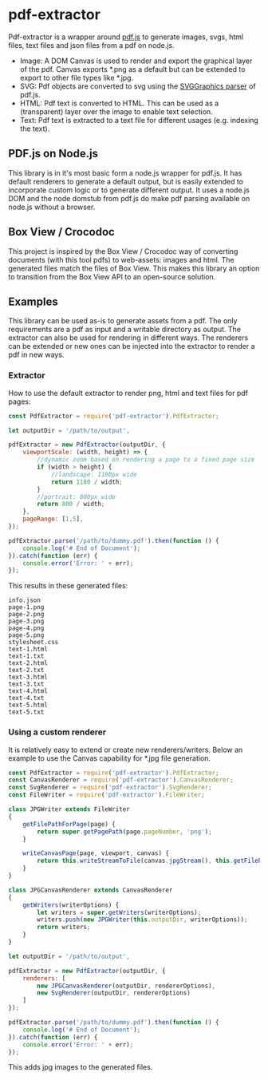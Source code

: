 # pdf-extractor

Pdf-extractor is a wrapper around [pdf.js](https://github.com/mozilla/pdf.js) to generate 
images, svgs, html files, text files and json files from a pdf on node.js.

- Image: A DOM Canvas is used to render and export the graphical layer of the pdf.
    Canvas exports *.png as a default but can be extended to export to other file types like *.jpg.
- SVG: Pdf objects are converted to svg using the
    [SVGGraphics parser](https://github.com/mozilla/pdf.js/blob/master/src/display/svg.js) of pdf.js.
- HTML: Pdf text is converted to HTML. This can be used as a (transparent) layer over the image
    to enable text selection.
- Text: Pdf text is extracted to a text file for different usages (e.g. indexing the text).

## PDF.js on Node.js
This library is in it's most basic form a node.js wrapper for pdf.js.
It has default renderers to generate a default output, but is easily extended to incorporate custom logic or
to generate different output. It uses a node.js DOM and the node domstub from pdf.js do make pdf parsing 
available on node.js without a browser.

## Box View / Crocodoc
This project is inspired by the Box View / Crocodoc way of converting documents (with this tool pdfs) 
to web-assets: images and html. The generated files match the files of Box View. 
This makes this library an option to transition from the Box View API to an open-source solution.

## Examples
This library can be used as-is to generate assets from a pdf. The only requirements are a pdf as input and 
a writable directory as output. The extractor can also be used for rendering in different ways.
The renderers can be extended or new ones can be injected into the extractor to render a pdf in new ways.

### Extractor
How to use the default extractor to render png, html and text files for pdf pages:

```javascript
const PdfExtractor = require('pdf-extractor').PdfExtractor;

let outputDir = '/path/to/output',

pdfExtractor = new PdfExtractor(outputDir, {
    viewportScale: (width, height) => {
        //dynamic zoom based on rendering a page to a fixed page size 
        if (width > height) {
            //landscape: 1100px wide
            return 1100 / width;
        }
        //portrait: 800px wide
        return 800 / width;
    },
    pageRange: [1,5],
});

pdfExtractor.parse('/path/to/dummy.pdf').then(function () {
	console.log('# End of Document');
}).catch(function (err) {
	console.error('Error: ' + err);
});
```

This results in these generated files:
```
info.json
page-1.png
page-2.png
page-3.png
page-4.png
page-5.png
stylesheet.css
text-1.html
text-1.txt
text-2.html
text-2.txt
text-3.html
text-3.txt
text-4.html
text-4.txt
text-5.html
text-5.txt
```

### Using a custom renderer
It is relatively easy to extend or create new renderers/writers.
Below an example to use the Canvas capability for *.jpg file generation.

```javascript
const PdfExtractor = require('pdf-extractor').PdfExtractor;
const CanvasRenderer = require('pdf-extractor').CanvasRenderer;
const SvgRenderer = require('pdf-extractor').SvgRenderer;
const FileWriter = require('pdf-extractor').FileWriter;

class JPGWriter extends FileWriter
{
	getFilePathForPage(page) {
		return super.getPagePath(page.pageNumber, 'png');
	}

	writeCanvasPage(page, viewport, canvas) {
		return this.writeStreamToFile(canvas.jpgStream(), this.getFilePathForPage(page))
	}
}

class JPGCanvasRenderer extends CanvasRenderer
{
	getWriters(writerOptions) {
		let writers = super.getWriters(writerOptions);
		writers.push(new JPGWriter(this.outputDir, writerOptions));
		return writers;
	}
}

let outputDir = '/path/to/output',

pdfExtractor = new PdfExtractor(outputDir, {
	renderers: [
		new JPGCanvasRenderer(outputDir, rendererOptions),
		new SvgRenderer(outputDir, rendererOptions)
	]
});

pdfExtractor.parse('/path/to/dummy.pdf').then(function () {
	console.log('# End of Document');
}).catch(function (err) {
	console.error('Error: ' + err);
});
```

This adds jpg images to the generated files.
